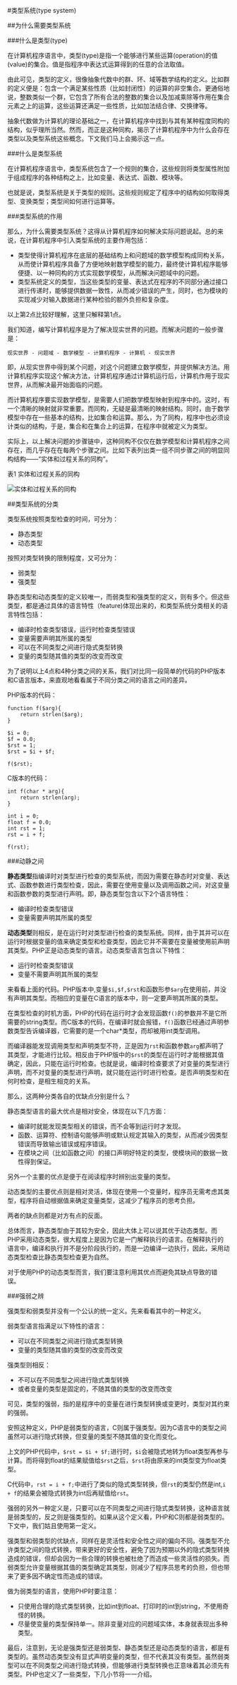 #类型系统(type system)

##为什么需要类型系统

###什么是类型(type)

在计算机程序语言中，类型(type)是指一个能够进行某些运算(operation)的值(value)的集合。值是指程序中表达式运算得到的任意的合法取值。

由此可见，类型的定义，很像抽象代数中的群、环、域等数学结构的定义。比如群的定义便是：包含一个满足某些性质（比如封闭性）的运算的非空集合。更通俗地说，整数类似一个群，它包含了所有合法的整数的集合以及加减乘除等作用在集合元素之上的运算，这些运算还满足一些性质，比如加法结合律、交换律等。

抽象代数做为计算机的理论基础之一，在计算机程序中找到与其有某种程度同构的结构，似乎理所当然。然而，而正是这种同构，揭示了计算机程序中为什么会存在类型以及类型系统这些概念。下文我们马上会揭示这一点。

###什么是类型系统

在计算机程序语言中，类型系统包含了一个规则的集合，这些规则将类型属性附加于组成程序的各种结构之上，比如变量、表达式、函数、模块等。

也就是说，类型系统是关于类型的规则。这些规则规定了程序中的结构如何取得类型、变换类型；类型间如何进行运算等。

###类型系统的作用

那么，为什么需要类型系统？这得从计算机程序如何解决实际问题说起。总的来说，在计算机程序中引入类型系统的主要作用包括：

- 类型使得计算机程序在底层的基础结构上和问题域的数学模型构成同构关系，从而使计算机程序具备了方便地映射数学模型的能力，最终使计算机程序能够便捷、以一种同构的方式实现数学模型，从而解决问题域中的问题。
- 类型系统定义的类型，当这些类型的变量、表达式在程序的不同部分通过接口进行传递时，能够提供数据一致性，从而减少错误的产生，同时，也为模块的实现减少对输入数据进行某种检验的额外负担和复杂度。

以上第2点比较好理解，这里只解释第1点。

我们知道，编写计算机程序是为了解决现实世界的问题。而解决问题的一般步骤是：

	现实世界 - 问题域 - 数学模型 - 计算机程序 - 计算机 - 现实世界

即，从现实世界中得到某个问题，对这个问题建立数学模型，并提供解决方法。用计算机程序实现这个解决方法，计算机程序通过计算机运行后，计算机作用于现实世界，从而解决最开始面临的问题。

而计算机程序要实现数学模型，是需要人们把数学模型映射到程序中的。这时，有一个清晰的映射就非常重要。而同构，无疑是最清晰的映射结构。同时，由于数学模型中存在一些基本的结构，比如集合和运算。那么，为了同构，程序中也必须设计类似的结构，于是，集合和在集合上的运算，在程序中就被定义为类型。

实际上，以上解决问题的步骤链中，这种同构不仅仅在数学模型和计算机程序之间存在，而几乎存在在每两个步骤之间。比如下表列出类一组不同步骤之间的明显同构结构——“实体和过程关系的同构”。

表1 实体和过程关系的同构

![实体和过程关系的同构](./epri.png)

##类型系统的分类

类型系统按照类型检查的时间，可分为：

- 静态类型
- 动态类型

按照对类型转换的限制程度，又可分为：

- 弱类型
- 强类型

静态类型和动态类型的定义较唯一，而弱类型和强类型的定义，则有多个。但这些类型，都是通过具体的语言特性（feature)体现出来的，和类型系统分类相关的语言特性包括：

- 编译时检查类型错误，运行时检查类型错误
- 变量需要声明其所属的类型
- 可以在不同类型之间进行隐式类型转换
- 变量的类型随其值的类型的改变而改变

为了说明以上4点和4种分类之间的关系，我们对比同一段简单的代码的PHP版本和C语言版本，来直观地看看属于不同分类之间的语言之间的差异。

PHP版本的代码：

```
function f($arg){
	return strlen($arg);
}

$i = 0;
$f = 0.0;
$rst = 1;
$rst = $i + $f;

f($rst);
```
C版本的代码：
```
int f(char * arg){
	return strlen(arg);
}

int i = 0;
float f = 0.0;
int rst = 1;
rst = i + f;

f(rst);
```


###动静之间

**静态类型**指编译时对类型进行检查的类型系统，而因为需要在静态时对变量、表达式、函数参数进行类型检查，因此，需要在使用变量以及调用函数之间，对这变量和函数参数的类型进行声明。即，静态类型包含以下2个语言特性：

- 编译时检查类型错误
- 变量需要声明其所属的类型

**动态类型**则相反，是在运行时对类型进行检查的类型系统。同样，由于其并可以在运行时根据变量的值来确定类型和检查类型，因此它并不需要在变量被使用前声明其类型。PHP正是动态类型的语言。动态类型语言包含以下特性：

- 运行时检查类型错误
- 变量不需要声明其所属的类型

来看看上面的代码。PHP版本中,变量`$i,$f,$rst`和函数形参`$arg`在使用前，并没有声明其类型。而相应的变量在C语言的版本中，则一定要声明其所属的类型。

在类型检查的时机方面，PHP的代码在运行时才会发现函数`f()`的参数并不是它所需要的string类型。而C版本的代码，在编译时就会报错，`f()`函数已经通过声明参数类型告诉编译器，它需要的是一个char*类型，而却被用int类型调用。

而编译器能发现调用类型和声明类型不符，正是因为`rst`和函数参数`arg`都声明了其类型，才能进行比较。相反由于PHP版中的`$rst`的类型在运行时才能根据其值确定，因此，只能在运行时检查。也就是说，编译时检查要求了对变量的类型进行声明，而不对变量的类型进行声明，就只能在运行时进行检查。是否声明类型和在何时检查，是相生相克的关系。

那么，这两种分类各自的优缺点分别是什么？

静态类型语言的最大优点是相对安全，体现在以下几方面：

- 编译时就能发现类型相关的错误，而不会等到运行时才发现。
- 函数、运算符、控制语句能够声明或默认规定其输入的类型，从而减少因类型错误而导致输出错误或程序错误。
- 在模块之间（比如函数之间）的接口声明好特定的类型，使模块间的数据一致性得到保证。

另外一个主要的优点是便于在阅读程序时辨别出变量的类型。

动态类型的主要优点则是相对灵活，体现在使用一个变量时，程序员无需考虑其类型，程序将自动根据值来确定变量类型，这减少了程序员的思考负担。

两者的缺点则都是对方有点的反面。

总体而言，静态类型由于其较为安全，因此大体上可以说其优于动态类型。而PHP采用动态类型，很大程度上是因为它是一门解释执行的语言。在解释执行的语言中，编译和执行并不是分阶段执行的，而是一边编译一边执行，因此，采用动态类型检查比静态类型检查更为自然。

对于使用PHP的动态类型而言，我们要注意利用其优点而避免其缺点导致的错误。

###强弱之辨

强类型和弱类型并没有一个公认的统一定义。先来看看其中的一种定义。

弱类型语言指满足以下特性的语言：

- 可以在不同类型之间进行隐式类型转换
- 变量的类型随其值的类型的改变而改变

强类型则相反：

- 不可以在不同类型之间进行隐式类型转换
- 或者变量的类型是固定的，不随其值的类型的改变而改变

可见，类型的强弱，指的是程序中的变量在进行类型转换或变更时，类型对其约束的强弱。

安照这种定义，PHP是弱类型的语言，C则属于强类型。因为C语言中的类型之间虽然可以进行隐式转换，但变量的类型不随其值的变化而变化。

上文的PHP代码中，`$rst = $i + $f;`进行时，`$i`会被隐式地转为float类型再参与计算。而将得到float的结果赋值给`$rst`之后，`$rst`将由原来的int类型变为float类型。

C代码中，`rst = i + f;`中进行了类似的隐式类型转换，但`rst`的类型仍然是int,`i + f`的结果会被隐式转换为int后再赋值给`rst`。

强弱的另外一种定义是，只要可以在不同类型之间进行隐式类型转换，这种语言就是弱类型的，反之则是强类型的。如果从这个定义看，PHP和C则都是弱类型的。下文中，我们姑且使用第一定义。

强类型和弱类型的优缺点，同样在是灵活性和安全性之间的偏向不同。强类型不允许类型之间的隐式转换，带来更好的安全性，避免了因为预期以外的隐式类型转换造成的错误，但却会因为一些合理的转换也被杜绝了而造成一些灵活性的损失。而弱类型允许变量根据其值的类型确定其类型，则减少了程序员思考的负担，但也带来了更多因不确定性而造成的错误。

做为弱类型的语言，使用PHP时要注意：

- 只使用合理的隐式类型转换，比如int到float、打印时的int到string，不使用奇怪的转换。
- 尽量使变量的类型保持单一。除非变量对应的问题域实体，本身就表现出多种类型。

最后，注意到，无论是强类型还是弱类型、静态类型还是动态类型的语言，都是有类型的。虽然动态类型没有显式声明变量的类型，但不代表其没有类型。虽然弱类型可以在不同类型之间进行隐式转换，但能够进行类型转换也正意味着其必须先有类型。PHP也定义了一些类型，下几小节将一一介绍。
